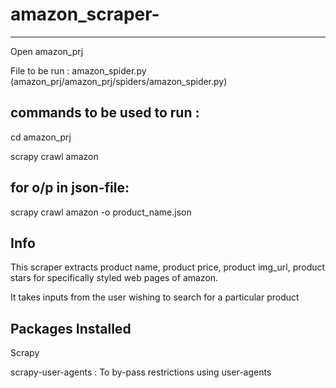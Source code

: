 # amazon_scraper-
---------------------
Open amazon_prj

File to be run : amazon_spider.py   (amazon_prj/amazon_prj/spiders/amazon_spider.py)

commands to be used to run :
--------------------------------
cd amazon_prj

scrapy crawl amazon

for o/p in json-file:
---------------------
scrapy crawl amazon -o product_name.json
   
Info
------------
This scraper extracts product name, product price, product img_url, product stars for specifically styled web pages of amazon.

It takes inputs from the user wishing to search for a particular product

Packages Installed
----------------------
Scrapy

scrapy-user-agents : To by-pass restrictions using user-agents


 
